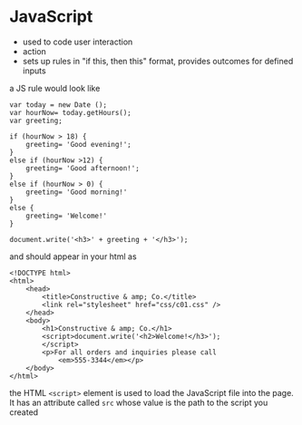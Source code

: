 # JavaScript
- used to code user interaction
- action
- sets up rules in "if this, then this" format, provides outcomes for defined inputs

a JS rule would look like
```
var today = new Date ();
var hourNow= today.getHours();
var greeting;

if (hourNow > 18) {
    greeting= 'Good evening!';
}
else if (hourNow >12) {
    greeting= 'Good afternoon!';
}
else if (hourNow > 0) {
    greeting= 'Good morning!'
}
else {
    greeting= 'Welcome!'
}

document.write('<h3>' + greeting + '</h3>');
```
and should appear in your html as 
```
<!DOCTYPE html>
<html>
    <head>
        <title>Constructive & amp; Co.</title>
        <link rel="stylesheet" href="css/c01.css" />
    </head>
    <body>
        <h1>Constructive & amp; Co.</h1>
        <script>document.write('<h2>Welcome!</h3>');
        </script>
        <p>For all orders and inquiries please call
            <em>555-3344</em></p>
    </body>
</html>
```
the HTML `<script>` element is used to load the JavaScript file into the page.  It has an attribute called `src` whose value is the path to the script you created
